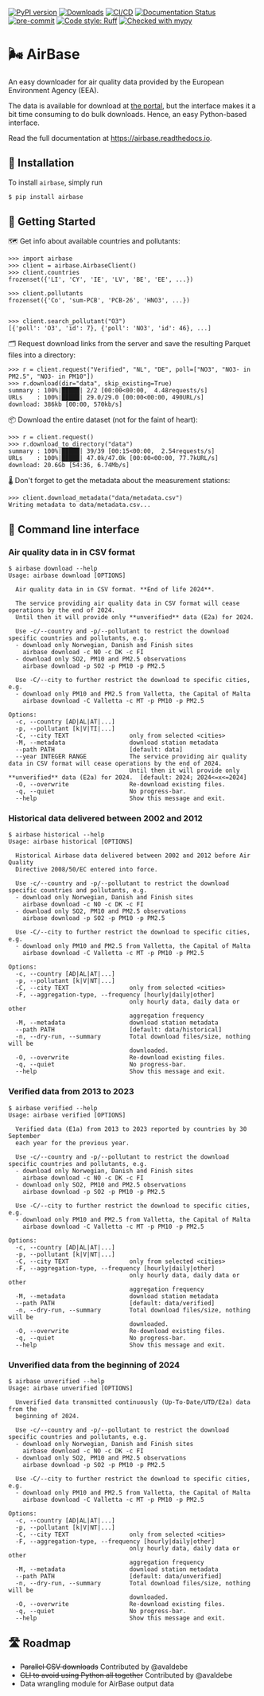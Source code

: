 [![PyPI version](https://badge.fury.io/py/airbase.svg)](https://badge.fury.io/py/airbase)
[![Downloads](https://pepy.tech/badge/airbase)](https://pepy.tech/project/airbase)
[![CI/CD](https://github.com/JohnPaton/airbase/actions/workflows/cicd.yaml/badge.svg?branch=master)](https://github.com/JohnPaton/airbase/actions/workflows/cicd.yaml)
[![Documentation Status](https://readthedocs.org/projects/airbase/badge/?version=latest)](https://airbase.readthedocs.io/en/latest/?badge=latest)
[![pre-commit](https://img.shields.io/badge/pre--commit-enabled-brightgreen?logo=pre-commit&logoColor=white)](https://github.com/pre-commit/pre-commit)
[![Code style: Ruff](https://img.shields.io/endpoint?url=https://raw.githubusercontent.com/astral-sh/ruff/main/assets/badge/format.json)](https://github.com/astral-sh/ruff)
[![Checked with mypy](http://www.mypy-lang.org/static/mypy_badge.svg)](http://mypy-lang.org/)

# 🌬 AirBase

An easy downloader for air quality data provided by the European Environment Agency (EEA).

The data is available for download at
[the portal](https://eeadmz1-downloads-webapp.azurewebsites.net/), but
the interface makes it a bit time consuming to do bulk downloads. Hence, an easy
Python-based interface.

Read the full documentation at https://airbase.readthedocs.io.

## 🔌 Installation

To install `airbase`, simply run

```bash
$ pip install airbase
```

## 🚀 Getting Started

🗺 Get info about available countries and pollutants:

```pycon
>>> import airbase
>>> client = airbase.AirbaseClient()
>>> client.countries
frozenset({'LI', 'CY', 'IE', 'LV', 'BE', 'EE', ...})

>>> client.pollutants
frozenset({'Co', 'sum-PCB', 'PCB-26', 'HNO3', ...})


>>> client.search_pollutant("O3")
[{'poll': 'O3', 'id': 7}, {'poll': 'NO3', 'id': 46}, ...]
```

🗂 Request download links from the server and save the resulting Parquet files into a directory:

```pycon
>>> r = client.request("Verified", "NL", "DE", poll=["NO3", "NO3- in PM2.5", "NO3- in PM10"])
>>> r.download(dir="data", skip_existing=True)
summary : 100%|█████| 2/2 [00:00<00:00,  4.48requests/s]
URLs    : 100%|█████| 29.0/29.0 [00:00<00:00, 490URL/s]
download: 386kb [00:00, 570kb/s]  
```

📦 Download the entire dataset (not for the faint of heart):

```pycon
>>> r = client.request()
>>> r.download_to_directory("data")
summary : 100%|█████| 39/39 [00:15<00:00,  2.54requests/s]
URLs    : 100%|█████| 47.0k/47.0k [00:00<00:00, 77.7kURL/s]
download: 20.6Gb [54:36, 6.74Mb/s]    
```

🌡 Don't forget to get the metadata about the measurement stations:

```pycon
>>> client.download_metadata("data/metadata.csv")
Writing metadata to data/metadata.csv...
```

## 🚆 Command line interface

### Air quality data in in CSV format

``` console
$ airbase download --help
Usage: airbase download [OPTIONS]

  Air quality data in in CSV format. **End of life 2024**.

  The service providing air quality data in CSV format will cease operations by the end of 2024.
  Until then it will provide only **unverified** data (E2a) for 2024.

  Use -c/--country and -p/--pollutant to restrict the download specific countries and pollutants, e.g.
  - download only Norwegian, Danish and Finish sites
    airbase download -c NO -c DK -c FI
  - download only SO2, PM10 and PM2.5 observations
    airbase download -p SO2 -p PM10 -p PM2.5

  Use -C/--city to further restrict the download to specific cities, e.g.
  - download only PM10 and PM2.5 from Valletta, the Capital of Malta
    airbase download -C Valletta -c MT -p PM10 -p PM2.5

Options:
  -c, --country [AD|AL|AT|...]
  -p, --pollutant [k|V|TI|...]
  -C, --city TEXT                 only from selected <cities>
  -M, --metadata                  download station metadata
  --path PATH                     [default: data]
  --year INTEGER RANGE            The service providing air quality data in CSV format will cease operations by the end of 2024.
                                  Until then it will provide only **unverified** data (E2a) for 2024.  [default: 2024; 2024<=x<=2024]
  -O, --overwrite                 Re-download existing files.
  -q, --quiet                     No progress-bar.
  --help                          Show this message and exit.
```

### Historical data delivered between 2002 and 2012

``` console
$ airbase historical --help
Usage: airbase historical [OPTIONS]

  Historical Airbase data delivered between 2002 and 2012 before Air Quality
  Directive 2008/50/EC entered into force.

  Use -c/--country and -p/--pollutant to restrict the download specific countries and pollutants, e.g.
  - download only Norwegian, Danish and Finish sites
    airbase download -c NO -c DK -c FI
  - download only SO2, PM10 and PM2.5 observations
    airbase download -p SO2 -p PM10 -p PM2.5

  Use -C/--city to further restrict the download to specific cities, e.g.
  - download only PM10 and PM2.5 from Valletta, the Capital of Malta
    airbase download -C Valletta -c MT -p PM10 -p PM2.5

Options:
  -c, --country [AD|AL|AT|...]
  -p, --pollutant [k|V|NT|...]
  -C, --city TEXT                 only from selected <cities>
  -F, --aggregation-type, --frequency [hourly|daily|other]
                                  only hourly data, daily data or other
                                  aggregation frequency
  -M, --metadata                  download station metadata
  --path PATH                     [default: data/historical]
  -n, --dry-run, --summary        Total download files/size, nothing will be
                                  downloaded.
  -O, --overwrite                 Re-download existing files.
  -q, --quiet                     No progress-bar.
  --help                          Show this message and exit.
```

### Verified data from 2013 to 2023

``` console
$ airbase verified --help
Usage: airbase verified [OPTIONS]

  Verified data (E1a) from 2013 to 2023 reported by countries by 30 September
  each year for the previous year.

  Use -c/--country and -p/--pollutant to restrict the download specific countries and pollutants, e.g.
  - download only Norwegian, Danish and Finish sites
    airbase download -c NO -c DK -c FI
  - download only SO2, PM10 and PM2.5 observations
    airbase download -p SO2 -p PM10 -p PM2.5

  Use -C/--city to further restrict the download to specific cities, e.g.
  - download only PM10 and PM2.5 from Valletta, the Capital of Malta
    airbase download -C Valletta -c MT -p PM10 -p PM2.5

Options:
  -c, --country [AD|AL|AT|...]
  -p, --pollutant [k|V|NT|...]
  -C, --city TEXT                 only from selected <cities>
  -F, --aggregation-type, --frequency [hourly|daily|other]
                                  only hourly data, daily data or other
                                  aggregation frequency
  -M, --metadata                  download station metadata
  --path PATH                     [default: data/verified]
  -n, --dry-run, --summary        Total download files/size, nothing will be
                                  downloaded.
  -O, --overwrite                 Re-download existing files.
  -q, --quiet                     No progress-bar.
  --help                          Show this message and exit.
```

### Unverified data from the beginning of 2024

``` console
$ airbase unverified --help
Usage: airbase unverified [OPTIONS]

  Unverified data transmitted continuously (Up-To-Date/UTD/E2a) data from the
  beginning of 2024.

  Use -c/--country and -p/--pollutant to restrict the download specific countries and pollutants, e.g.
  - download only Norwegian, Danish and Finish sites
    airbase download -c NO -c DK -c FI
  - download only SO2, PM10 and PM2.5 observations
    airbase download -p SO2 -p PM10 -p PM2.5

  Use -C/--city to further restrict the download to specific cities, e.g.
  - download only PM10 and PM2.5 from Valletta, the Capital of Malta
    airbase download -C Valletta -c MT -p PM10 -p PM2.5

Options:
  -c, --country [AD|AL|AT|...]
  -p, --pollutant [k|V|NT|...]
  -C, --city TEXT                 only from selected <cities>
  -F, --aggregation-type, --frequency [hourly|daily|other]
                                  only hourly data, daily data or other
                                  aggregation frequency
  -M, --metadata                  download station metadata
  --path PATH                     [default: data/unverified]
  -n, --dry-run, --summary        Total download files/size, nothing will be
                                  downloaded.
  -O, --overwrite                 Re-download existing files.
  -q, --quiet                     No progress-bar.
  --help                          Show this message and exit.
```

## 🛣 Roadmap

* ~~Parallel CSV downloads~~ Contributed by @avaldebe
* ~~CLI to avoid using Python all together~~ Contributed by @avaldebe
* Data wrangling module for AirBase output data
